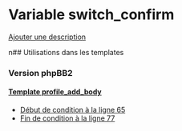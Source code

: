 # Variable switch_confirm
[Ajouter une description](https://fa-tvars.appspot.com/switch_confirm)

n## Utilisations dans les templates

### Version phpBB2

#### [Template profile_add_body](subsilver/profile_add_body.md)
* [Début de condition à la ligne 65](../subsilver/profile_add_body.tpl#L65)
* [Fin de condition à la ligne 77](../subsilver/profile_add_body.tpl#L77)